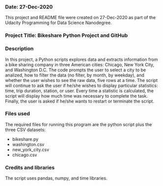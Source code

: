 ### Date: 27-Dec-2020
This project and README file were created on 27-Dec-2020 as part of the Udacity Programming for Data Science Nanodegree. 

### Project Title: Bikeshare Python Project and GitHub

### Description

In this project, a Python scripts explores data and extracts information from a bike sharing company in three American cities: Chicago, New York City, and Washington D.C. The code prompts the user to select a city to be analized, how to filter the data (no filter, by month, by weekday), and whether the user wishes to see the raw data, five rows at a time. The script will continue to ask the user if he/she wishes to display particular statistics: time, trip duration, station, or user. Every time a statistic is calculated, the script will display how much time was necessary to complete the task. Finally, the user is asked if he/she wants to restart or terminate the script. 

### Files used

The required files for running this program are the python script plus the three CSV datasets:

* bikeshare.py
* washington.csv
* new_york_city.csv
* chicago.csv

### Credits and libraries

The script uses pandas, numpy, and time libraries.

